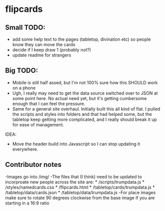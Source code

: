 # flipcards

## Small TODO:

- add some help text to the pages (tabletop, divination etc) so people know they can move the cards
- decide if I keep draw 1 (probably not?)
- update readme for strangers

## Big TODO:

- Mobile is still half assed, but I'm not 100% sure how this SHOULD work on a phone
- Ugh, I really may need to get the data source switched over to JSON at some point here. No actual need yet, but it's getting cumbersome enough that I can feel the pressure.
- Same for a general site overhaul. Initially built this all kind of flat. I pulled the scripts and styles into folders and that had helped some, but the tabletop keep getting more complicated, and I really should break it up for ease of management.

IDEA:

- Move the header build into Javascript so I can stop updating it everywhere.

## Contributor notes

-Images go into /img/
-The files that (I think) need to be updated to incorproate new people across the site are:
    * /scripts/trumpdata.js
    * /styles/namedcards.css
    * /flipcards.html
    * /tabletop/cards/trumpdata.js
    * /tabletop/data/cards.json
    * /tabletop/data/trumpdata.js
-For place images make sure to rotate 90 degrees clockwise from the base image if you are starting in a 16:9 ratio